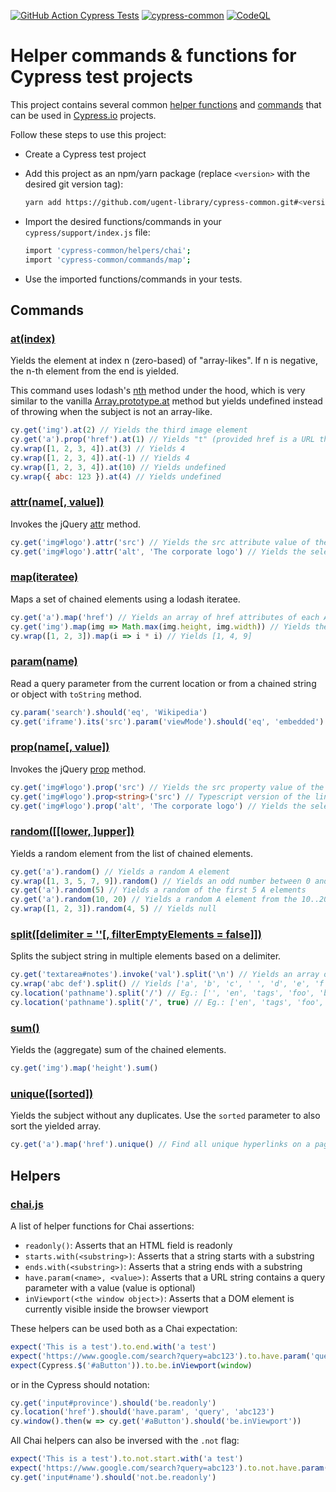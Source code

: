 [![GitHub Action Cypress Tests](https://github.com/ugent-library/cypress-common/actions/workflows/main.yml/badge.svg)](https://github.com/ugent-library/cypress-common/actions/workflows/main.yml)
[![cypress-common](https://img.shields.io/endpoint?url=https://dashboard.cypress.io/badge/simple/dkufj2&style=flat&logo=cypress)](https://dashboard.cypress.io/projects/dkufj2/runs)
[![CodeQL](https://github.com/ugent-library/cypress-common/workflows/CodeQL/badge.svg)](https://github.com/ugent-library/cypress-common/actions/workflows/codeql-analysis.yml)

# Helper commands & functions for Cypress test projects

This project contains several common [helper functions](helpers/) and [commands](commands/) that can be used in [Cypress.io](https://cypress.io) projects.

Follow these steps to use this project:

- Create a Cypress test project
- Add this project as an npm/yarn package (replace `<version>` with the desired git version tag):

  ```sh
  yarn add https://github.com/ugent-library/cypress-common.git#<version>
  ```

- Import the desired functions/commands in your `cypress/support/index.js` file:

  ```sh
  import 'cypress-common/helpers/chai';
  import 'cypress-common/commands/map';
  ```

- Use the imported functions/commands in your tests.

## Commands

### [at(index)](commands/at.js)

Yields the element at index n (zero-based) of "array-likes". If n is negative, the n-th element from the end is yielded.

This command uses lodash's [nth](https://lodash.com/docs#nth) method under the hood, which is very similar to the vanilla [Array.prototype.at](https://developer.mozilla.org/en-US/docs/Web/JavaScript/Reference/Global_Objects/Array/at) method but yields undefined instead of throwing when the subject is not an array-like.

```js
cy.get('img').at(2) // Yields the third image element
cy.get('a').prop('href').at(1) // Yields "t" (provided href is a URL that starts with "http")
cy.wrap([1, 2, 3, 4]).at(3) // Yields 4
cy.wrap([1, 2, 3, 4]).at(-1) // Yields 4
cy.wrap([1, 2, 3, 4]).at(10) // Yields undefined
cy.wrap({ abc: 123 }).at(4) // Yields undefined
```

### [attr(name[, value])](commands/attr.js)

Invokes the jQuery [attr](https://api.jquery.com/attr/) method.

```js
cy.get('img#logo').attr('src') // Yields the src attribute value of the selected IMG
cy.get('img#logo').attr('alt', 'The corporate logo') // Yields the selected IMG component
```

### [map(iteratee)](commands/map.js)

Maps a set of chained elements using a lodash iteratee.

```js
cy.get('a').map('href') // Yields an array of href attributes of each A-tag
cy.get('img').map(img => Math.max(img.height, img.width)) // Yields the maximum side size for each IMG-tag
cy.wrap([1, 2, 3]).map(i => i * i) // Yields [1, 4, 9]
```

### [param(name)](commands/param.js)

Read a query parameter from the current location or from a chained string or object with `toString` method.

```js
cy.param('search').should('eq', 'Wikipedia')
cy.get('iframe').its('src').param('viewMode').should('eq', 'embedded')
```

### [prop(name[, value])](commands/prop.js)

Invokes the jQuery [prop](https://api.jquery.com/prop/) method.

```ts
cy.get('img#logo').prop('src') // Yields the src property value of the selected IMG
cy.get('img#logo').prop<string>('src') // Typescript version of the line above
cy.get('img#logo').prop('alt', 'The corporate logo') // Yields the selected IMG component
```

### [random([[lower, ]upper])](commands/random.js)

Yields a random element from the list of chained elements.

```js
cy.get('a').random() // Yields a random A element
cy.wrap([1, 3, 5, 7, 9]).random() // Yields an odd number between 0 and 10
cy.get('a').random(5) // Yields a random of the first 5 A elements
cy.get('a').random(10, 20) // Yields a random A element from the 10..20 range
cy.wrap([1, 2, 3]).random(4, 5) // Yields null
```

### [split([delimiter = ''[, filterEmptyElements = false]])](commands/split.js)

Splits the subject string in multiple elements based on a delimiter.

```js
cy.get('textarea#notes').invoke('val').split('\n') // Yields an array of lines of a selected TEXTAREA
cy.wrap('abc def').split() // Yields ['a', 'b', 'c', ' ', 'd', 'e', 'f']
cy.location('pathname').split('/') // Eg.: ['', 'en', 'tags', 'foo', 'bar', '']
cy.location('pathname').split('/', true) // Eg.: ['en', 'tags', 'foo', 'bar']
```

### [sum()](commands/sum.js)

Yields the (aggregate) sum of the chained elements.

```js
cy.get('img').map('height').sum()
```

### [unique([sorted])](commands/sorted.js)

Yields the subject without any duplicates. Use the `sorted` parameter to also sort the yielded array.

```js
cy.get('a').map('href').unique() // Find all unique hyperlinks on a page
```

## Helpers

### [chai.js](helpers/chai.js)

A list of helper functions for Chai assertions:

- `readonly()`: Asserts that an HTML field is readonly
- `starts.with(<substring>)`: Asserts that a string starts with a substring
- `ends.with(<substring>)`: Asserts that a string ends with a substring
- `have.param(<name>, <value>)`: Asserts that a URL string contains a query parameter with a value (value is optional)
- `inViewport(<the window object>)`: Asserts that a DOM element is currently visible inside the browser viewport

These helpers can be used both as a Chai expectation:

```js
expect('This is a test').to.end.with('a test')
expect('https://www.google.com/search?query=abc123').to.have.param('query', 'abc123')
expect(Cypress.$('#aButton')).to.be.inViewport(window)
```

or in the Cypress should notation:

```js
cy.get('input#province').should('be.readonly')
cy.location('href').should('have.param', 'query', 'abc123')
cy.window().then(w => cy.get('#aButton').should('be.inViewport'))
```

All Chai helpers can also be inversed with the `.not` flag:

```js
expect('This is a test').to.not.start.with('a test')
expect('https://www.google.com/search?query=abc123').to.not.have.param('source')
cy.get('input#name').should('not.be.readonly')
```

